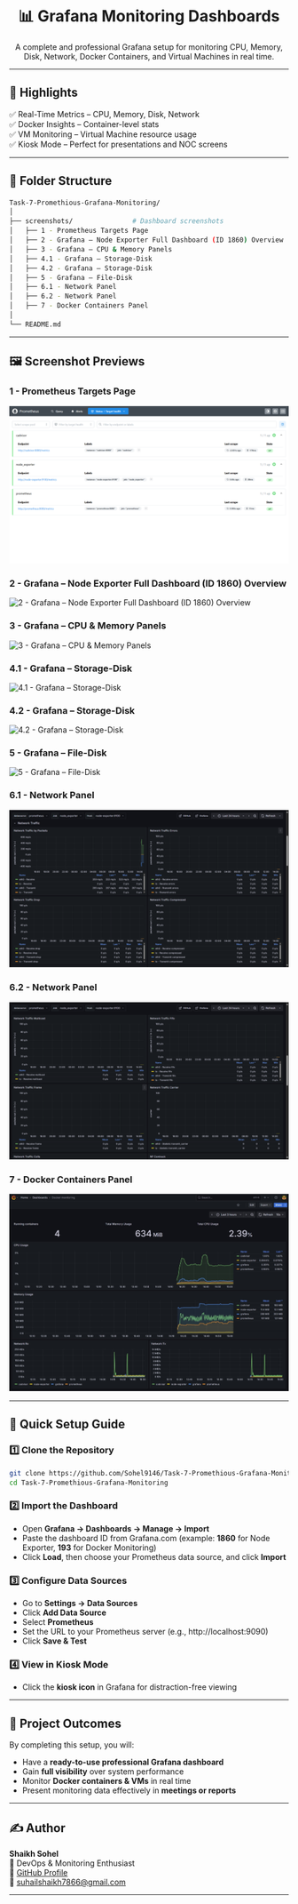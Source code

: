 <h1 align="center">📊 Grafana Monitoring Dashboards</h1>

<p align="center">
A complete and professional Grafana setup for monitoring CPU, Memory, Disk, Network, Docker Containers, and Virtual Machines in real time.
</p>

---

## 🌟 Highlights

✅ Real-Time Metrics – CPU, Memory, Disk, Network  
✅ Docker Insights – Container-level stats  
✅ VM Monitoring – Virtual Machine resource usage  
✅ Kiosk Mode – Perfect for presentations and NOC screens  

---

## 📂 Folder Structure

```bash
Task-7-Promethious-Grafana-Monitoring/
│
├── screenshots/               # Dashboard screenshots
│   ├── 1 - Prometheus Targets Page
│   ├── 2 - Grafana – Node Exporter Full Dashboard (ID 1860) Overview
│   ├── 3 - Grafana – CPU & Memory Panels
│   ├── 4.1 - Grafana – Storage-Disk
│   ├── 4.2 - Grafana – Storage-Disk
│   ├── 5 - Grafana – File-Disk 
│   ├── 6.1 - Network Panel
│   ├── 6.2 - Network Panel
│   ├── 7 - Docker Containers Panel 
│
└── README.md
```

---

## 🖼 Screenshot Previews



### **1 - Prometheus Targets Page**
![1 - Prometheus Targets Page](screenshots/1%20-%20Prometheus%20Targets%20Page.png) 

### **2 - Grafana – Node Exporter Full Dashboard (ID 1860) Overview**
![2 - Grafana – Node Exporter Full Dashboard (ID 1860) Overview](screenshots/2%20-%20Grafana%20–%20Node%20Exporter%20Full%20Dashboard%20(ID%201860)%20Overview.png) 

### **3 - Grafana – CPU & Memory Panels**
![3 - Grafana – CPU & Memory Panels](screenshots/3%20-%20Grafana%20–%20CPU%20&%20Memory%20Panels.png) 

### **4.1 - Grafana – Storage-Disk**
![4.1 - Grafana – Storage-Disk](screenshots/4.1%20-%20Grafana%20–%20Storage-Disk%20.png) 

### **4.2 - Grafana – Storage-Disk**
![4.2 - Grafana – Storage-Disk](screenshots/4.2%20-%20Grafana%20–%20Storage-Disk.png) 

### **5 - Grafana – File-Disk**
![5 - Grafana – File-Disk ](screenshots/5%20-%20Grafana%20–%20File-Disk%20.png) 

### **6.1 - Network Panel**
![6.1 - Network Panel](screenshots/6.1%20-%20Network%20Panel.png) 

### **6.2 - Network Panel**
![6.2 - Network Panel](screenshots/6.2%20-%20Network%20Panel.png) 

### **7 - Docker Containers Panel**
![7 - Docker Containers Panel](screenshots/7%20-%20Docker%20Containers%20Panel%20.jpeg) 



---

## 🚀 Quick Setup Guide

### **1️⃣ Clone the Repository**
```bash
git clone https://github.com/Sohel9146/Task-7-Promethious-Grafana-Monitoring.git
cd Task-7-Promethious-Grafana-Monitoring
```

### **2️⃣ Import the Dashboard**
- Open **Grafana → Dashboards → Manage → Import**
- Paste the dashboard ID from Grafana.com (example: **1860** for Node Exporter, **193** for Docker Monitoring)
- Click **Load**, then choose your Prometheus data source, and click **Import**

### **3️⃣ Configure Data Sources**
- Go to **Settings → Data Sources**
- Click **Add Data Source**
- Select **Prometheus**
- Set the URL to your Prometheus server (e.g., http://localhost:9090)
- Click **Save & Test**

### **4️⃣ View in Kiosk Mode**
- Click the **kiosk icon** in Grafana for distraction-free viewing

---

## 🎯 Project Outcomes

By completing this setup, you will:
- Have a **ready-to-use professional Grafana dashboard**
- Gain **full visibility** over system performance
- Monitor **Docker containers & VMs** in real time
- Present monitoring data effectively in **meetings or reports**

---

## ✍️ Author

**Shaikh Sohel**  
💼 DevOps & Monitoring Enthusiast  
🔗 [GitHub Profile](https://github.com/Sohel9146)  
📧 suhailshaikh7866@gmail.com  

---


